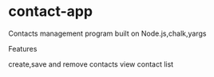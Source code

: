 # contact-app
Contacts management program built on Node.js,chalk,yargs


Features

create,save and remove contacts
view contact list
